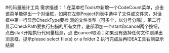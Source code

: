 #代码量统计工具
需求描述：
1.在菜单栏Tools中新增一个CodeCount菜单，点击该菜单能弹出一个对话框，如果在左侧Project列表中选中了文件或文件夹，对话框中第一行显示CheckType要检
测的文件类型（可多个，以分号分隔），第二行显示CheckPath要执行扫描的所有文件，底部添加一个start和cancel两个按钮，点击start开始执行代码量检测，点
击cancel取消；如果没有选择任何文件则弹出消息框，提示please select file(s) or a folder
2.执行完成后再IDEA工具右侧显示结果

